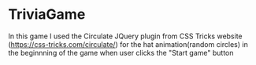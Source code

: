 # TriviaGame
In this game I used the Circulate JQuery plugin from CSS Tricks website (https://css-tricks.com/circulate/) for the 
hat animation(random circles) in the beginnning of the game when user clicks the "Start game" button